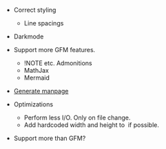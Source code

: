 - Correct styling
  - Line spacings

- Darkmode

- Support more GFM features.
  - !NOTE etc. Admonitions
  - MathJax
  - Mermaid

- [Generate manpage](https://rust-cli.github.io/book/in-depth/docs.html)

- Optimizations
  - Perform less I/O. Only on file change.
  - Add hardcoded width and height to <img> if possible.

- Support more than GFM?

